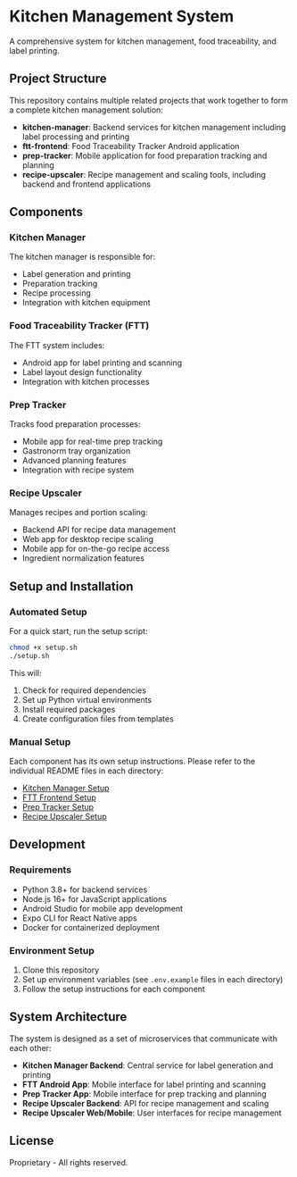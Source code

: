 # Kitchen Management System

A comprehensive system for kitchen management, food traceability, and label printing.

## Project Structure

This repository contains multiple related projects that work together to form a complete kitchen management solution:

- **kitchen-manager**: Backend services for kitchen management including label processing and printing
- **ftt-frontend**: Food Traceability Tracker Android application
- **prep-tracker**: Mobile application for food preparation tracking and planning
- **recipe-upscaler**: Recipe management and scaling tools, including backend and frontend applications

## Components

### Kitchen Manager

The kitchen manager is responsible for:
- Label generation and printing
- Preparation tracking
- Recipe processing
- Integration with kitchen equipment

### Food Traceability Tracker (FTT)

The FTT system includes:
- Android app for label printing and scanning
- Label layout design functionality
- Integration with kitchen processes

### Prep Tracker

Tracks food preparation processes:
- Mobile app for real-time prep tracking
- Gastronorm tray organization
- Advanced planning features
- Integration with recipe system

### Recipe Upscaler

Manages recipes and portion scaling:
- Backend API for recipe data management
- Web app for desktop recipe scaling
- Mobile app for on-the-go recipe access
- Ingredient normalization features

## Setup and Installation

### Automated Setup

For a quick start, run the setup script:

```bash
chmod +x setup.sh
./setup.sh
```

This will:
1. Check for required dependencies
2. Set up Python virtual environments
3. Install required packages
4. Create configuration files from templates

### Manual Setup

Each component has its own setup instructions. Please refer to the individual README files in each directory:

- [Kitchen Manager Setup](./kitchen-manager/README.md)
- [FTT Frontend Setup](./ftt-frontend/README.md)
- [Prep Tracker Setup](./prep-tracker/README.md)
- [Recipe Upscaler Setup](./recipe-upscaler/README.md)

## Development

### Requirements

- Python 3.8+ for backend services
- Node.js 16+ for JavaScript applications
- Android Studio for mobile app development
- Expo CLI for React Native apps
- Docker for containerized deployment

### Environment Setup

1. Clone this repository
2. Set up environment variables (see `.env.example` files in each directory)
3. Follow the setup instructions for each component

## System Architecture

The system is designed as a set of microservices that communicate with each other:

- **Kitchen Manager Backend**: Central service for label generation and printing
- **FTT Android App**: Mobile interface for label printing and scanning
- **Prep Tracker App**: Mobile interface for prep tracking and planning
- **Recipe Upscaler Backend**: API for recipe management and scaling
- **Recipe Upscaler Web/Mobile**: User interfaces for recipe management

## License

Proprietary - All rights reserved. 